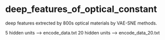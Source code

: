 # deep_features_of_optical_constant

deep features extrected by 800s optical materials by VAE-SNE methods.

5 hidden units --> encode_data.txt
20 hidden units --> encode_data_20.txt
